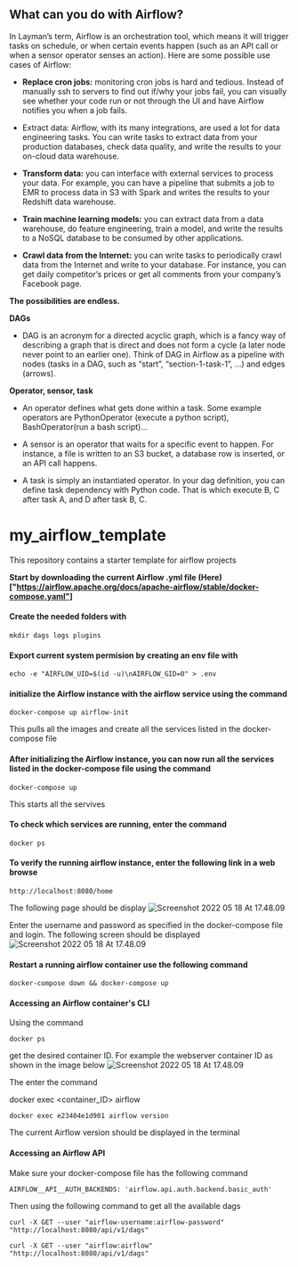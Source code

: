 ## What can you do with Airflow?

In Layman’s term, Airflow is an orchestration tool, which means it will trigger tasks on schedule, or when certain events happen (such as an API call or when a sensor operator senses an action). Here are some possible use cases of Airflow:

- **Replace cron jobs:** monitoring cron jobs is hard and tedious. Instead of manually ssh to servers to find out if/why your jobs fail, you can visually see whether your code run or not through the UI and have Airflow notifies you when a job fails.

- Extract data: Airflow, with its many integrations, are used a lot for data engineering tasks. You can write tasks to extract data from your production databases, check data quality, and write the results to your on-cloud data warehouse.

- **Transform data:** you can interface with external services to process your data. For example, you can have a pipeline that submits a job to EMR to process data in S3 with Spark and writes the results to your Redshift data warehouse.

- **Train machine learning models:** you can extract data from a data warehouse, do feature engineering, train a model, and write the results to a NoSQL database to be consumed by other applications.

- **Crawl data from the Internet:** you can write tasks to periodically crawl data from the Internet and write to your database. For instance, you can get daily competitor’s prices or get all comments from your company’s Facebook page.

__The possibilities are endless.__



**DAGs**

-  DAG is an acronym for a directed acyclic graph, which is a fancy way of describing a graph that is direct and does not form a cycle (a later node never point to an earlier one). Think of DAG in Airflow as a pipeline with nodes (tasks in a DAG, such as “start”, “section-1-task-1”, …) and edges (arrows).


**Operator, sensor, task**

- An operator defines what gets done within a task. Some example operators are PythonOperator (execute a python script), BashOperator(run a bash script)…

- A sensor is an operator that waits for a specific event to happen. For instance, a file is written to an S3 bucket, a database row is inserted, or an API call happens.

- A task is simply an instantiated operator. In your dag definition, you can define task dependency with Python code. That is which execute B, C after task A, and D after task B, C.

# my_airflow_template
This repository contains a starter template for airflow projects

**Start by downloading the current Airflow .yml file (Here)["https://airflow.apache.org/docs/apache-airflow/stable/docker-compose.yaml"]**

#### Create the needed folders with
	mkdir dags logs plugins

#### Export current system permision by creating an env file with
	echo -e "AIRFLOW_UID=$(id -u)\nAIRFLOW_GID=0" > .env


#### initialize the Airflow instance with the airflow service using the command 
	docker-compose up airflow-init
This pulls all the images and create all the services listed in the docker-compose file 

#### After initializing the Airflow instance, you can now run all the services listed in the docker-compose file using the command 
	docker-compose up
This starts all the servives

#### To check which services are running, enter the command 
	docker ps

#### To verify the running airflow instance, enter the following link in a web browse
	http://localhost:8080/home

The following page should be display 
![Screenshot 2022 05 18 At 17.48.09](/var/folders/vp/c_kgx06n7dq2rtfy8_mhq1dw0000gp/T/TemporaryItems/NSIRD_screencaptureui_aiCGTv/Screenshot%202022-05-18%20at%2017.48.09.png)


Enter the username and password as specified in the docker-compose file and login. The following screen should be displayed
![Screenshot 2022 05 18 At 17.48.09](/var/folders/vp/c_kgx06n7dq2rtfy8_mhq1dw0000gp/T/TemporaryItems/NSIRD_screencaptureui_aiCGTv/Screenshot%202022-05-18%20at%2017.48.09.png)


#### Restart a running airflow container use the following command

	docker-compose down && docker-compose up  

#### Accessing an Airflow container's CLI

Using the command
 	
	docker ps 

get the desired container ID. For example the webserver container ID as shown in the image below
![Screenshot 2022 05 18 At 17.48.09](/var/folders/vp/c_kgx06n7dq2rtfy8_mhq1dw0000gp/T/TemporaryItems/NSIRD_screencaptureui_aiCGTv/Screenshot%202022-05-18%20at%2017.48.09.png)

The enter the command 

docker exec <container_ID> airflow <desired-command>

	docker exec e23404e1d901 airflow version

The current Airflow version should be displayed in the terminal


#### Accessing an Airflow API
Make sure your docker-compose file has the following command

	AIRFLOW__API__AUTH_BACKENDS: 'airflow.api.auth.backend.basic_auth'

Then using the following command to get all the available dags 

	curl -X GET --user "airflow-username:airflow-password" "http://localhost:8080/api/v1/dags"

	curl -X GET --user "airflow:airflow" "http://localhost:8080/api/v1/dags"

